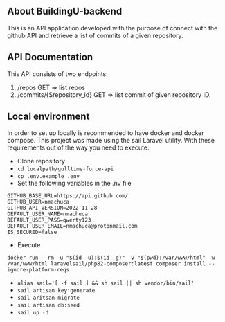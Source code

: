 ## About BuildingU-backend

This is an API  application developed with the purpose of connect with the github API and retrieve a list of commits of a given repository.

## API Documentation

This API consists of two endpoints:

1. /repos GET => list repos
2. /commits/{$repository_id} GET => list commit of given repository ID.

## Local environment

In order to set up locally is recommended to have docker and docker compose. This project was made using the sail Laravel utility.
With these requirements out of the way you need to execute:

- Clone repository
- ```cd localpath/gulltime-force-api```
- ```cp .env.example .env```
- Set the following variables in the .nv file
```
GITHUB_BASE_URL=https://api.github.com/
GITHUB_USER=nmachuca
GITHUB_API_VERSION=2022-11-28
DEFAULT_USER_NAME=nmachuca
DEFAULT_USER_PASS=qwerty123
DEFAULT_USER_EMAIL=nmachuca@protonmail.com
IS_SECURED=false
```
- Execute
```
docker run --rm -u "$(id -u):$(id -g)" -v "$(pwd):/var/www/html" -w /var/www/html laravelsail/php82-composer:latest composer install --ignore-platform-reqs
```
- ```alias sail='[ -f sail ] && sh sail || sh vendor/bin/sail'```
- ```sail artisan key:generate```
- ```sail aritsan migrate```
- ```sail artisan db:seed```
- ```sail up -d```

